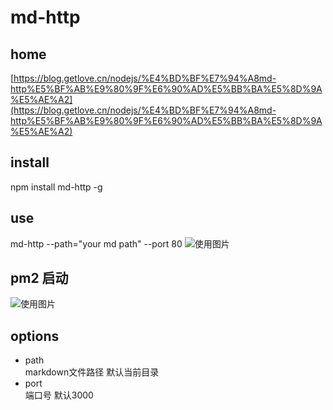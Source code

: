 # md-http

## home
[https://blog.getlove.cn/nodejs/%E4%BD%BF%E7%94%A8md-http%E5%BF%AB%E9%80%9F%E6%90%AD%E5%BB%BA%E5%8D%9A%E5%AE%A2](https://blog.getlove.cn/nodejs/%E4%BD%BF%E7%94%A8md-http%E5%BF%AB%E9%80%9F%E6%90%AD%E5%BB%BA%E5%8D%9A%E5%AE%A2)


## install
npm install md-http -g

## use

md-http --path="your md path" --port 80
![使用图片](https://blog.getlove.cn/img/md-http.gif)

## pm2 启动
![使用图片](https://blog.getlove.cn/img/md-http-pm2.gif)

## options

- path  
markdown文件路径 默认当前目录
- port  
端口号 默认3000



